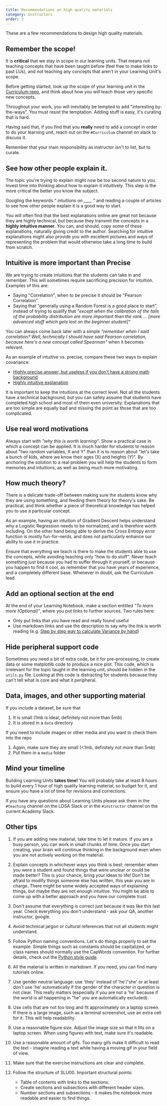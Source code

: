 ```yaml
---
title: Recommendations on high quality materials
category: Instructors
order: 3
---
```


These are a few recommendations to design high quality materials.

## Remember the scope! 

It is **critical** that we stay in scope in our learning units. That means not teaching concepts that have been taught before (feel free to make links to past LUs), and not teaching any concepts that aren't in your Learning Unit's scope. 

Before getting started, look up the scope of your learning unit in the [Curriculum repo](https://github.com/LDSSA/curriculum-development), and think about how you will teach those very specific new concepts. 

Throughout your work, you will inevitably be tempted to add "interesting by-the-ways". You must resist the temptation. Adding stuff is easy, it's curating that is hard.

Having said that, if you find that you **really** need to add a concept in order to do your learning unit, reach out on the `#Curriculum` channel on slack to discuss it. 

Remember that your main responsibility as instructor isn't to list, but to curate.

## See how other people explain it.

The topic you're trying to explain might now be too second nature to you. Invest time into thinking about how to explain it intuitively. This step is the more critical the better you know the subject. 

Googling the keywords _“ intuitions on ____ “_ and reading a couple of articles to see how other people explain it is a good way to start. 

You will often find that the best explanations online are great not because they are highly technical, but because they transmit the concepts in a **highly intuitive manner**. You can, and should, copy some of these explanations, naturally giving credit to the author. Searching for intuitive explanations might also provide you with excellent pictures and ways of representing the problem that would otherwise take a long time to build from scratch. 

## Intuitive is more important than Precise 
We are trying to create intuitions that the students can take in and remember. This will sometimes require sacrificing precision for intuition. Examples of this are: 
* Saying "Correlation", when to be precise it should be "Pearson Correlation".
* Saying that "generally using a Random Forest is a good place to start", instead of trying to qualify that _"except when the calibration of the tails of the probability distribution are more important than the rank ... [more advanced stuff which gets lost on the beginner student]"_ 

You can always come back later with a simple _"remember when I said correlation? Well, technically I should have said Pearson correlation, because here's a new concept called Spearman"_ when it becomes relevant.

As an example of intuitive vs. precise, compare these two ways to explain covariance: 
* [Highly precise answer, but useless if you don't have a strong math background](http://mathworld.wolfram.com/Covariance.html)  
* [Highly intuitive explanation](https://stats.stackexchange.com/questions/18058/how-would-you-explain-covariance-to-someone-who-understands-only-the-mean?)

It is important to keep the intuitions at the correct level. Not all the students have a technical background, but you can safely assume that students have completed high school and most of them even university. Explanations that are too simple are equally bad and missing the point as those that are too complicated.

## Use real word motivations 
Always start with _"why this is worth learning"_. Show a practical case in which a concept can be applied. It is much harder for students to reason about "two random variables, X and Y" than it is to reason about "let's take a bunch of kids, where we know their ages (X) and heights (Y)". By anchoring the solution to a real problem you will help the students to form memories and intuitions, as well as being much more motivating. 

## How much theory? 
There is a delicate trade-off between making sure the students know why they are using something, and feeding them theory for theory's sake. Be practical, and think whether a piece of theoretical knowledge has helped you to use a particular concept. 

As an example, having an intuition of Gradient Descent helps understand why a Logistic Regression needs to be normalized, and is therefore worth including. On the other hand being able to derive the Cross Entropy error function is mostly fun-for-nerds, and does not particularly enhance our ability to use it in practice. 

Ensure that everything we teach is there to make the students able to use the concepts, while avoiding teaching only "how to do stuff". Never teach something just because you had to suffer through it yourself, or because you happen to find it cool, as remember that you have years of experience, and a completely different base. Whenever in doubt, ask the Curriculum lead. 

## Add an optional section at the end 
At the end of your Learning Notebook, make a section entitled _"To learn more (Optional)"_, where you put links to further sources. Two rules here: 
* Only put links that you have read and really found useful
* Use markdown links and use the description to say why the link is worth reading
(e.g. [Step by step way to calculate Variance by hand](https://www.wikihow.com/Calculate-Variance))

## Hide peripheral support code 
Sometimes you need a bit of extra code, be it for pre-processing, to create data or some matplotlib code to produce a nice plot. This code, which is irrelevant for the topic taught in the learning unit, should be hidden in the `utils.py` file. Looking at this code is distracting for students because they can't tell what is core and what it peripheral.

## Data, images, and other supporting material

If you include a dataset, be sure that

1. It is small (1mb is ideal, definitely not more than 5mb)
1. It is stored in a `data` directory

If you need to include images or other media and you want to check them into the repo

1. Again, make sure they are small (<1mb, definitely not more than 5mb)
1. Put them in a `media` folder


## Mind your timeline 

Building Learning Units **takes time!** You will probably take at least 8 hours to build every 1 hour of high quality learning material, so budget for it, and ensure you have a lot of time for revisions and corrections.

If you have any questions about Learning Units please ask them in the `#teaching` channel on the LDSA Slack or in the `#instructor` channel on the current Academy Slack.

## Other tips

1. If you are adding new material, take time to let it mature. If you are a busy person, you can work in small chunks of time. Once you start creating, your brain will comtinue thinking in the background even when you are not actively working on the material.

1. Explain concepts in whichever ways you think is best: remember when you were a student and found things that were unclear or could be made better? This is your chance, bring your ideas to life! Don't be afraid to modify things someone else has written, this year you are in charge. There might be some widely accepted ways of explaining things, but maybe they are not enough intuitive. You might be able to come up with a better approach and you have our complete trust.

1. Don't assume that everything is correct just because it was like this last year. Check everything you don't understand - ask your QA, another instructor, google.

1. Avoid technical jargon or cultural references that not all students might understand.

1. Follow Python naming conventions. Let's do things properly to set the example. Simple things such as constants should be capitalized, or class names should normally use the CapWords convention. For further details, check out the [Python style guide](https://www.python.org/dev/peps/pep-0008/).

1. All the material is written in markdown. If you need, you can find many tutorials online.

1. Use gender neutral language: use 'they' instead of 'he'/'she' or at least don't use 'he' automatically if the gender of the character in question is not clear. This really matters (especially if you are not a 'he' because if the world is all happening in "he" you are automatically excluded).

1. Use cells that are not too long and fit approximately on a laptop screen. If there is a large image, such as a terminal screenshot, use an extra cell for it. This will help readability.

1. Use a reasonable figure size. Adjust the image size so that it fits on a laptop screen. When using figures with text, make sure it's readable.

1. Use a reasonable amount of gifs. Too many gifs make it difficult to read the text - imagine reading a text while having a moving gif in your field of view.

1. Make sure that the exercise instructions are clear and complete.

1. Follow the structure of SLU00. Important structural points:
   - Table of contents with links to the sections.
   - Create sections and subsections with different header sizes.
   - Number sections and subsections - it makes the notebook more readable and easier to find things.
